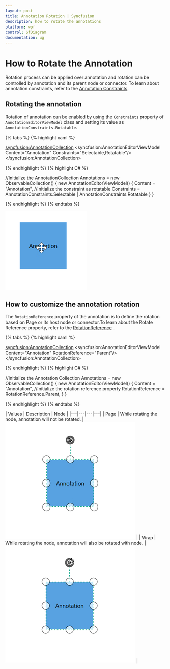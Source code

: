 ```yaml
---
layout: post
title: Annotation Rotation | Syncfusion 
description: how to rotate the annotations
platform: wpf
control: SfDiagram
documentation: ug
---
```


# How to Rotate the Annotation

Rotation process can be applied over annotation and rotation can be controlled by annotation and its parent node or connector.
To learn about annotation constraints, refer to the [Annotation Constraints](https://help.syncfusion.com/cr/cref_files/wpf/Syncfusion.SfDiagram.WPF~Syncfusion.UI.Xaml.Diagram.AnnotationConstraints.html).

## Rotating the annotation

Rotation of annotation can be enabled by using the `Constraints` property of `AnnotationEditorViewModel` class and setting its value as `AnnotationConstraints.Rotatable`.

{% tabs %}
{% highlight xaml %}

<!--Initialize the AnnotationCollection-->
<syncfusion:AnnotationCollection>
    <!--Initialize the annotation with rotatable constraint-->
    <syncfusion:AnnotationEditorViewModel Content="Annotation" Constraints="Selectable,Rotatable"/>
</syncfusion:AnnotationCollection>
                                
{% endhighlight %}
{% highlight C# %}

//Initialize the AnnotationCollection
Annotations = new ObservableCollection<IAnnotation>()
{
    new AnnotationEditorViewModel()
    {
        Content = "Annotation",
        //Initialize the constraint as rotatable
        Constraints = AnnotationConstraints.Selectable | AnnotationConstraints.Rotatable
    }
}

{% endhighlight %}
{% endtabs %}

![Interaction](Annotation_images/AnnotationRotation.gif)

## How to customize the annotation rotation

 The `RotationReference` property of the annotation is to define the rotation based on Page or its host node or connector.To learn about the Rotate Reference property, refer to the [RotationReference](https://help.syncfusion.com/cr/cref_files/wpf/Syncfusion.SfDiagram.WPF~Syncfusion.UI.Xaml.Diagram.RotationReference.html) . 

{% tabs %}
{% highlight xaml %}

<!--Initialize the AnnotationCollection-->
<syncfusion:AnnotationCollection>
    <!--Initialize the annotation with rotation reference property-->
    <syncfusion:AnnotationEditorViewModel Content="Annotation" RotationReference="Parent"/>
</syncfusion:AnnotationCollection>
                                
{% endhighlight %}
{% highlight C# %}

//Initialize the Annotation Collection
Annotations = new ObservableCollection<IAnnotation>()
{
    new AnnotationEditorViewModel()
    {
        Content = "Annotation",
        //Initialize the rotation reference property
        RotationReference = RotationReference.Parent,
    }
}

{% endhighlight %}
{% endtabs %}

| Values | Description | Node |
|---|---|---|---|
| Page | While rotating the node, annotation will not be rotated. | ![Parent](Annotation_images/RotationPage.gif) |
| Wrap | While rotating the node, annotation will also be rotated with node. | ![Wrap](Annotation_images/RotationParent.gif) |


